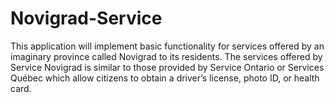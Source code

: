 # Novigrad-Service
This application will implement basic functionality for services offered by an imaginary province called Novigrad to its residents. The services offered by Service Novigrad is similar to those provided by Service Ontario or Services Québec which allow citizens to obtain a driver’s license, photo ID, or health  card.
